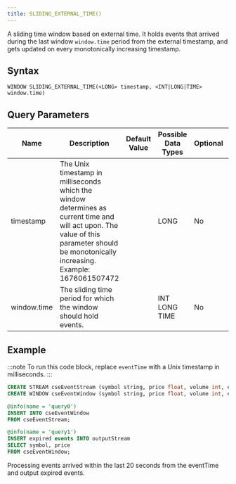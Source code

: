 ```yaml
---
title: SLIDING_EXTERNAL_TIME()
---
```


A sliding time window based on external time. It holds events that arrived during the last window `window.time` period from the external timestamp, and gets updated on every monotonically increasing timestamp.

## Syntax

    WINDOW SLIDING_EXTERNAL_TIME(<LONG> timestamp, <INT|LONG|TIME> window.time)

## Query Parameters

| Name        | Description            | Default Value | Possible Data Types | Optional | Dynamic |
|-------------|------------------------|---------------|---------------------|----------|---------|
| timestamp   | The Unix timestamp in milliseconds which the window determines as current time and will act upon. The value of this parameter should be monotonically increasing. Example: 1676061507472 |               | LONG     | No       | Yes     |
| window.time | The sliding time period for which the window should hold events.      |          | INT LONG TIME    | No      | No      |

## Example

:::note
To run this code block, replace `eventTime` with a Unix timestamp in milliseconds.
:::

```sql
CREATE STREAM cseEventStream (symbol string, price float, volume int, eventTime long);
CREATE WINDOW cseEventWindow (symbol string, price float, volume int, eventTime long) SLIDING_EXTERNAL_TIME(eventTime, 20 sec) OUTPUT expired events;

@info(name = 'query0')
INSERT INTO cseEventWindow
FROM cseEventStream;

@info(name = 'query1')
INSERT expired events INTO outputStream
SELECT symbol, price
FROM cseEventWindow;
```

Processing events arrived within the last 20 seconds from the eventTime and output expired events.
